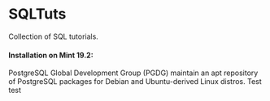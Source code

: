 # SQLTuts
Collection of SQL tutorials. 

#### Installation on Mint 19.2: 
PostgreSQL Global Development Group (PGDG) maintain an apt repository of PostgreSQL packages for Debian and Ubuntu-derived Linux distros.
Test test